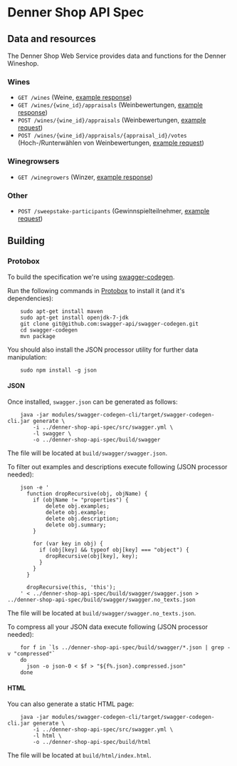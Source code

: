 # Denner Shop API Spec

## Data and resources
The Denner Shop Web Service provides data and functions for the Denner Wineshop.

### Wines

* `GET /wines` (Weine, [example response](examples/wines.get.json))
* `GET /wines/{wine_id}/appraisals` (Weinbewertungen, [example response](examples/wine-appraisals.get.json))
* `POST /wines/{wine_id}/appraisals` (Weinbewertungen, [example request](examples/wine-appraisals.post-request.json))
* `POST /wines/{wine_id}/appraisals/{appraisal_id}/votes` (Hoch-/Runterwählen von Weinbewertungen, [example request](examples/wine-appraisal-votes.post-request.json))

### Winegrowsers
* `GET /winegrowers` (Winzer, [example response](examples/winegrowers.get.json))

### Other

* `POST /sweepstake-participants` (Gewinnspielteilnehmer, [example request](examples/sweepstake-participants.post-request.json))

## Building

### Protobox
To build the specification we're using [swagger-codegen](https://github.com/swagger-api/swagger-codegen).

Run the following commands in [Protobox](https://bitbucket.org/detailnet/protobox) to install it (and it's dependencies):

        sudo apt-get install maven
        sudo apt-get install openjdk-7-jdk
        git clone git@github.com:swagger-api/swagger-codegen.git
        cd swagger-codegen
        mvn package
      
You should also install the JSON processor utility for further data manipulation:
        
        sudo npm install -g json
  
#### JSON
Once installed, `swagger.json` can be generated as follows:

        java -jar modules/swagger-codegen-cli/target/swagger-codegen-cli.jar generate \
            -i ../denner-shop-api-spec/src/swagger.yml \
            -l swagger \
            -o ../denner-shop-api-spec/build/swagger
        
The file will be located at `build/swagger/swagger.json`.

To filter out examples and descriptions execute following (JSON processor needed):
 
        json -e '
          function dropRecursive(obj, objName) {
            if (objName != "properties") {
                delete obj.examples;
                delete obj.example;
                delete obj.description;
                delete obj.summary;
            }
            
            for (var key in obj) {
              if (obj[key] && typeof obj[key] === "object") { 
                dropRecursive(obj[key], key);
              }
            }
          }
          
          dropRecursive(this, 'this');
        ' < ../denner-shop-api-spec/build/swagger/swagger.json > ../denner-shop-api-spec/build/swagger/swagger.no_texts.json

The file will be located at `build/swagger/swagger.no_texts.json`.

To compress all your JSON data execute following (JSON processor needed):

        for f in `ls ../denner-shop-api-spec/build/swagger/*.json | grep -v "compressed"`
        do 
          json -o json-0 < $f > "${f%.json}.compressed.json"
        done
        
#### HTML
You can also generate a static HTML page:

        java -jar modules/swagger-codegen-cli/target/swagger-codegen-cli.jar generate \
            -i ../denner-shop-api-spec/src/swagger.yml \
            -l html \
            -o ../denner-shop-api-spec/build/html
            
The file will be located at `build/html/index.html`.
